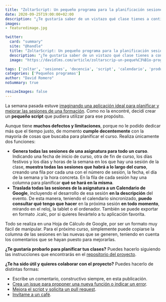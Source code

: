 ```yaml
---
title: "ZoltarScript: Un pequeño programa para la planificación sesiones"
date: 2020-09-25T19:00:00+02:00
description: "¿Te gustaría saber de un vistazo qué clase tienes a continuación y qué tienes planificado hacer en la misma?"
images:
- featuredimage.jpg

twitter:
  card: "summary"
  site: "@handle"
  title: "ZoltarScript: Un pequeño programa para la planificación sesiones"
  description: "¿Te gustaría saber de un vistazo qué clase tienes a continuación y qué tienes planificado hacer en la misma?"
  image: "https://davidlms.com/article/zoltarscrip-un-peque%C3%B1o-programa-para-la-planificaci%C3%B3n-sesiones/featuredimage.jpg"

tags: ['zoltar', 'sesiones', 'docencia', 'script', 'calendario', 'productividad']
categories: ['Pequeños programas']
author: "David Romero"
noSummary: true

resizeImages: false
---
```

La semana pasada estuve [imaginando una aplicación ideal para planificar y mejorar las sesiones de una formación](https://davidlms.com/article/imagina-una-aplicaci%C3%B3n-ideal-para-planificar-y-mejorar-las-sesiones-de-clase/). Como no la encontré, decidí crear un **pequeño script** que pudiera utilizar para ese propósito.

Aunque tiene **muchos defectos y limitaciones**, porque no le podido dedicar más que el tiempo justo, de momento **cumple decentemente** con la mayoría de cosas que buscaba para planificar el curso. Realiza únicamente dos funciones:

- **Genera todas las sesiones de una asignatura para todo un curso**. Indicando una fecha de inicio de curso, otra de fin de curso, los días festivos y los días y horas de la semana en los que hay una sesión de la clase, **muestra todas las sesiones que habrá a lo largo del curso**, creando una fila por cada una con el número de sesión, la fecha, el día de la semana y la hora concreta. En la fila de cada sesión hay una columna para planificar **qué se hará en la misma**.
- **Traslada todas las sesiones de la asignatura a un Calendario de Google**, incluyendo el desarrollo de esa sesión **en la descripción** del evento. De esta manera, teniendo el calendario sincronizado, **puedo consultar qué tengo que hacer** en la próxima sesión **en todo momento**, mirando en el reloj, la tablet o el ordenador. También se puede exportar en formato .icalc, por si quieres llevártelo a tu aplicación favorita.

Todo se realiza en una Hoja de Cálculo de Google, por ser un formato muy fácil de manipular. Para el próximo curso, simplemente puede copiarse la columna de las sesiones en las nuevas que se generen, teniendo en cuenta los comentarios que se hayan puesto para mejorarlas.

**¿Te gustaría probarlo para planificar tus clases?** Puedes hacerlo siguiendo las instrucciones que encontrarás en el [repositorio del proyecto](https://github.com/DavidLMS/ZoltarScript).

**¿Te ha sido útil y quieres colaborar con el proyecto?** Puedes hacerlo de distintas formas:
- Escribe un comentario, constructivo siempre, en esta publicación.
- [Crea un issue para proponer una nueva función o indicar un error](https://github.com/DavidLMS/ZoltarScript/issues).
- [Mejora el script y solicita un pull request](https://github.com/DavidLMS/ZoltarScript/pulls).
- [Invítame a un café](https://ko-fi.com/davidlms).
